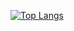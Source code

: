 [![Top Langs](https://github-readme-stats.vercel.app/api/top-langs/?username=victorrschmidt)](https://github.com/anuraghazra/github-readme-stats)
